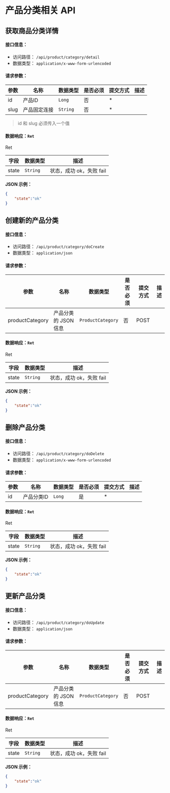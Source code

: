 # 产品分类相关 API



## 获取商品分类详情
#### 接口信息：
- 访问路径： `/api/product/category/detail`
- 数据类型： `application/x-www-form-urlencoded`
#### 请求参数：

| 参数 | 名称 | 数据类型 | 是否必须 | 提交方式 | 描述 |  
| --- | --- | --- | --- | --- | --- |
| id | 产品ID | `Long` | 否 | * |  |  
| slug | 产品固定连接 | `String` | 否 | * |  |  

> id 和 slug 必须传入一个值
#### 数据响应：`Ret`

Ret

| 字段  | 数据类型 | 描述 |  
| --- | --- | --- | 
| state | `String` | 状态，成功 ok，失败 fail |  

**JSON 示例：**
```json
{
	"state":"ok"
}
```


## 创建新的产品分类
#### 接口信息：
- 访问路径： `/api/product/category/doCreate`
- 数据类型： `application/json`
#### 请求参数：

| 参数 | 名称 | 数据类型 | 是否必须 | 提交方式 | 描述 |  
| --- | --- | --- | --- | --- | --- |
| productCategory | 产品分类的 JSON 信息 | `ProductCategory` | 否 | POST |  |  


#### 数据响应：`Ret`

Ret

| 字段  | 数据类型 | 描述 |  
| --- | --- | --- | 
| state | `String` | 状态，成功 ok，失败 fail |  

**JSON 示例：**
```json
{
	"state":"ok"
}
```


## 删除产品分类
#### 接口信息：
- 访问路径： `/api/product/category/doDelete`
- 数据类型： `application/x-www-form-urlencoded`
#### 请求参数：

| 参数 | 名称 | 数据类型 | 是否必须 | 提交方式 | 描述 |  
| --- | --- | --- | --- | --- | --- |
| id | 产品分类ID | `Long` | 是 | * |  |  


#### 数据响应：`Ret`

Ret

| 字段  | 数据类型 | 描述 |  
| --- | --- | --- | 
| state | `String` | 状态，成功 ok，失败 fail |  

**JSON 示例：**
```json
{
	"state":"ok"
}
```


## 更新产品分类
#### 接口信息：
- 访问路径： `/api/product/category/doUpdate`
- 数据类型： `application/json`
#### 请求参数：

| 参数 | 名称 | 数据类型 | 是否必须 | 提交方式 | 描述 |  
| --- | --- | --- | --- | --- | --- |
| productCategory | 产品分类的 JSON 信息 | `ProductCategory` | 否 | POST |  |  


#### 数据响应：`Ret`

Ret

| 字段  | 数据类型 | 描述 |  
| --- | --- | --- | 
| state | `String` | 状态，成功 ok，失败 fail |  

**JSON 示例：**
```json
{
	"state":"ok"
}
```
